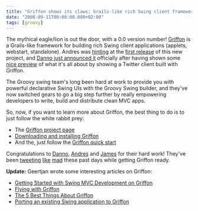 ```yaml
---
title: "Griffon shows its claws: Grails-like rich Swing client framework released"
date: "2008-09-11T00:00:00.000+02:00"
tags: [groovy]
---
```


The mythical eagle/lion is out the door, with a 0.0 version number! [Griffon](http://groovy.codehaus.org/Griffon) is a Grails-like framework for building rich Swing client applications (applets, webstart, standalone). Andres was [hinting](http://www.jroller.com/aalmiray/entry/coming_soon) at the [first release](http://www.jroller.com/aalmiray/entry/griffon_takes_flight) of this new project, and [Danno just announced it](http://shemnon.com/speling/2008/09/announcing-griffon-00-1.html) officially after having shown some [nice preview](http://shemnon.com/speling/2008/08/griffon-and-greet-starting-to.html) of what it's all about by showing a Twitter client built with Griffon.

The Groovy swing team's long been hard at work to provide you with powerful declarative Swing UIs with the Groovy Swing builder, and they've now switched gears to go a big step further by really empowering developers to write, build and distribute clean MVC apps.

So, now, if you want to learn more about Griffon, the best thing to do is to just follow the white rabbit prey:

*   The [Griffon project page](http://groovy.codehaus.org/Griffon)
*   [Downloading and installing Griffon](http://groovy.codehaus.org/Installing+Griffon)
*   And the, just follow the [Griffon quick start](http://groovy.codehaus.org/Griffon+Quick+Start)

Congratulations to [Danno](http://shemnon.com/speling/), [Andres](http://www.jroller.com/aalmiray/) and [James](http://jameswilliams.be/blog/entry/index) for their hard work! They've been [tweeting](http://twitter.com/aalmiray) [like](http://twitter.com/shemnon) [mad](http://twitter.com/ecspike) these past days while getting Griffon ready.

**Update:** Geertjan wrote some interesting articles on Griffon:

*   [Getting Started with Swing MVC Development on Griffon](http://groovy.dzone.com/news/hello-griffon)
*   [Flying with Griffon](http://groovy.dzone.com/news/flying-with-griffon)
*   [The 5 Best Things About Griffon](http://blogs.sun.com/geertjan/date/20080912)
*   [Porting an existing Swing application to Griffon](http://groovy.dzone.com/news/playing-anagrams-griffon)